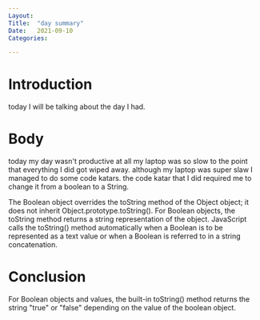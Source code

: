 ```yaml
---
Layout:
Title:	"day summary"
Date:	2021-09-10
Categories:

---
```


# Introduction

today I will be talking about the day I had.

# Body

today my day wasn't productive at all my laptop was so slow to the point that everything I did got wiped away.
although my laptop was super slaw I managed to do some code katars.
the code katar that I did required me to change it from a boolean to a String.

The Boolean object overrides the toString method of the Object object; it does not inherit Object.prototype.toString(). For Boolean objects, the toString method returns a string representation of the object.
JavaScript calls the toString() method automatically when a Boolean is to be represented as a text value or when a Boolean is referred to in a string concatenation.

# Conclusion

For Boolean objects and values, the built-in toString() method returns the string "true" or "false" depending on the value of the boolean object.